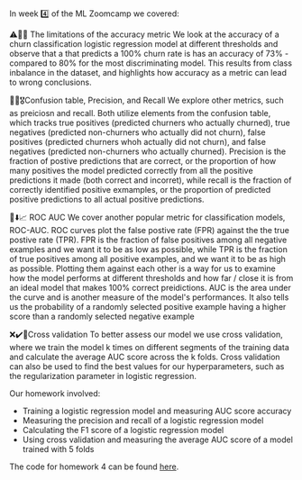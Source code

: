 In week 4️⃣ of the ML Zoomcamp we covered:

⚠️🎯🚨 The limitations of the accuracy metric
We look at the accuracy of a churn classification logistic regression model at different thresholds and observe that a that predicts a 100% churn rate is has an accuracy of 73% - compared to 80% for the most discriminating model. This results from class inbalance in the dataset, and highlights how accuracy as a metric can lead to wrong conclusions.

🎯✅🎖️Confusion table, Precision, and Recall
We explore other metrics, such as preiciosn and recall. Both utilize elements from the confusion table, which tracks true positives (predicted churners who actually churned), true negatives (predicted non-churners who actually did not churn), false positives (predicted churners whoh actually did not churn), and false negatives (predicted non-churners who actually churned). Precision is the fraction of postive predictions that are correct, or the proportion of how many positives the model predicted correctly from all the positive predictions it made (both correct and incorret), while recall is the fraction of correctly identified positive exmamples, or the proportion of predicted positive predictions to all actual positive predictions.

🎯⬇️📈 ROC AUC
We cover another popular metric for classification models, ROC-AUC. ROC curves plot the false postive rate (FPR) against the the true postive rate (TPR). FPR is the fraction of false positives among all negative examples and we want it to be as low as possible, while TPR is the fraction of true positives among all positive examples, and we want it to be as high as possible. Plotting them against each other is a way for us to examine how the model performs at different thresholds and how far / close it is from an ideal model that makes 100% correct preidictions. AUC is the area under the curve and is another measure of the model's performances. It also tells us the probability of a randomly selected positive example having a higher score than a randomly selected negative example

❌✔️🧪Cross validation
To better assess our model we use cross validation, where we train the model k times on different segments of the training data and calculate the average AUC score across the k folds. Cross validation can also be used to find the best values for our hyperparameters, such as the regularization parameter in logistic regression.


Our homework involved:  
* Training a logistic regression model and measuring AUC score accuracy
* Measuring the precision and recall of a logistic regression model
* Calculating the F1 score of a logistic regression model
* Using cross validation and measuring the average AUC score of a model trained with 5 folds

The code for homework 4 can be found [here](https://github.com/el-grudge/mleng-zoomcamp/blob/main/week_4/homework_4.ipynb). 


